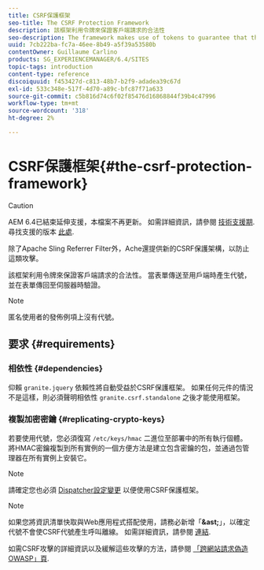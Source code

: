 ```yaml
---
title: CSRF保護框架
seo-title: The CSRF Protection Framework
description: 該框架利用令牌來保證客戶端請求的合法性
seo-description: The framework makes use of tokens to guarantee that the client request is legitimate
uuid: 7cb222ba-fc7a-46ee-8b49-a5f39a53580b
contentOwner: Guillaume Carlino
products: SG_EXPERIENCEMANAGER/6.4/SITES
topic-tags: introduction
content-type: reference
discoiquuid: f453427d-c813-48b7-b2f9-adadea39c67d
exl-id: 533c348e-517f-4d70-a89c-bfc87f71a633
source-git-commit: c5b816d74c6f02f85476d16868844f39b4c47996
workflow-type: tm+mt
source-wordcount: '318'
ht-degree: 2%

---
```


# CSRF保護框架{#the-csrf-protection-framework}

>[!CAUTION]
>
>AEM 6.4已結束延伸支援，本檔案不再更新。 如需詳細資訊，請參閱 [技術支援期](https://helpx.adobe.com//tw/support/programs/eol-matrix.html). 尋找支援的版本 [此處](https://experienceleague.adobe.com/docs/).

除了Apache Sling Referrer Filter外，Ache還提供新的CSRF保護架構，以防止這類攻擊。

該框架利用令牌來保證客戶端請求的合法性。 當表單傳送至用戶端時產生代號，並在表單傳回至伺服器時驗證。

>[!NOTE]
>
>匿名使用者的發佈例項上沒有代號。

## 要求 {#requirements}

### 相依性 {#dependencies}

仰賴 `granite.jquery` 依賴性將自動受益於CSRF保護框架。 如果任何元件的情況不是這樣，則必須聲明相依性 `granite.csrf.standalone` 之後才能使用框架。

### 複製加密密鑰 {#replicating-crypto-keys}

若要使用代號，您必須復寫 `/etc/keys/hmac` 二進位至部署中的所有執行個體。 將HMAC密鑰複製到所有實例的一個方便方法是建立包含密鑰的包，並通過包管理器在所有實例上安裝它。

>[!NOTE]
>
>請確定您也必須 [Dispatcher設定變更](https://helpx.adobe.com/experience-manager/dispatcher/user-guide.html) 以便使用CSRF保護框架。

>[!NOTE]
>
>如果您將資訊清單快取與Web應用程式搭配使用，請務必新增「**&amp;ast;**」，以確定代號不會使CSRF代號產生呼叫離線。 如需詳細資訊，請參閱 [連結](https://www.w3.org/TR/offline-webapps/).
>
>如需CSRF攻擊的詳細資訊以及緩解這些攻擊的方法，請參閱 [「跨網站請求偽造OWASP」頁](https://owasp.org/www-community/attacks/csrf).
